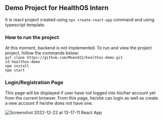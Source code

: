 <h2>Demo Project for HealthOS Intern</h2>
It is react project created using <code>npx create-react-app</code> command and using typescript template.

<h3>How to run the project</h3>
At this moment, backend is not implemented. To run and view the project project, follow the commands below: <br>
<code>git clone https://github.com/Moon422/healthos-demo.git</code><br>
<code>cd healthos-demo</code><br>
<code>npm install</code><br>
<code>npm start</code>

<h3>Login/Registration Page</h3>
This page will be displayed if user have not logged into his/her account yet from the current browser. From this page, he/she can login as well as create a new account if he/she does not have one.

![Screenshot 2022-12-22 at 13-17-11 React App](https://user-images.githubusercontent.com/90880886/209190095-6cdddba8-98f9-4483-ab4b-0ae03f895c5f.png)
